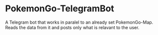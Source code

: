 # PokemonGo-TelegramBot
A Telegram bot that works in paralel to an already set PokemonGo-Map. Reads the data from it and posts only what is relavant to the user.
